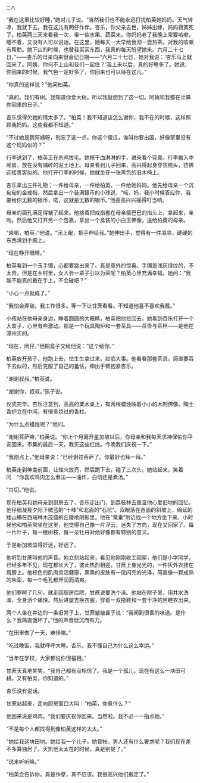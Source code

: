     二八 

   “我在这里比较好睡，”她对儿子说。“当然我们也不能永远打扰柏英她妈妈。天气转凉，我就下去。我在这儿有罔仔作伴。杏乐，你父亲去世，姊姊出嫁，妈妈寂寞死了。柏英两三天来看我一次，带一些水果、蔬菜来。你妈妈老了我晚上常要咳嗽，睡不着，又没有人可以说话。在这里，她每天一大早给我沏一壶热茶。对我的咳嗽有帮助。她下山的时候，也替我买买东西，我真的每天盼望她来。六月二十七日，”——杏乐的母亲向来很会记日期——“六月二十七日，她对我说：‘杏乐马上就回来了。阿姨，你何不上山和我们一起住？’我上来以后，真的好睡多了。她说，你回来的时候，我气色一定好多了，你回来也可以待在这儿。”

   “你真的这样说？”他问柏英。

   “真的。我们有树。我知道你爱大树。所以我就想到了这一切。阿姨和我都在计算你回来的日子。”

   杏乐觉得欠她的情太多了。“柏英！我不知道该怎么谢你，我不在的时候，这样照顾我妈妈。这些我都不知道。”

   “不过她是我阿姨呀，别忘了这一点。你这个傻瓜，谁叫你要出国，好像家里没有这个妈妈似的？”

   行李送到了，柏英正在杀鸡拔毛。她擦干血淋淋的手，进来看个究竟。行李搬入中厢房，放在没有铺砖的泥土地上。母亲看到儿子回来，高兴得起身穿衣梳头，彷佛迎接贵客似的。他打开行李的时候，她就坐在一张黑色的旧木椅上。

   杏乐拿出三件礼物；一件给母亲，一件给柏英，一件给她妈妈。他先给母亲一个沉甸甸的金戒指，然后拿出一个装满银币的小球说，“喏，妈，我小时候答应你，我要给你无数的银币，喏，这就是无数的银币。”他高高兴兴摇得叮当响。

   母亲的面孔满足得皱了起来。他接着把戒指套在母亲瘦巴巴的指头上，拿起来，亲吻。然后他又打开另一个包裹，拿出一个盒装的小白玉佛像，送给柏英的母亲。

   “来嘛，柏英，”他说。“闭上眼，把手伸给我。”她伸出手，觉得有一件凉凉，硬硬的东西滑到手腕上。

   “现在睁开眼睛。”

   柏英看到一个玉手镯，心都要跳出来了。真是意外的惊喜。手镯是浅灰绿纹的，不太贵，但是在乡村里，女人会一辈子引以为荣呢？柏英心里充满幸福，她问：“我能不能真的戴在手上，不会破吧？”

   “小心一点就成了。”

   “我怕会弄破。我工作很多。等一下让甘蔗看看。不知道他喜不喜欢我戴。”

   小孩站在他母亲身边，睁着圆圆的大眼睛，柏英把他拉回去。她看到杏乐打开一个大盒子，心里有些激动。那是一个玩具陶炉和一套茶具——茶壶与茶杯——是他在漳州买的。

   “现在，罔仔，”他把盒子交给他说：“这个给你。”

   柏英放开孩子，他跑上去，怯生生拿过来，如临大事。他看看那套茶具，简直要吞下去似的，然后克服了自己的羞怯，伸出手臂抱紧杏乐。

   “谢谢叔叔。”柏英说。

   “谢谢你，叔叔。”孩子说。

   仪式完毕。杏乐注意到，高高的栗木桌上，有两根蜡烛映着小小的木制佛像。陶土香炉立在中间，有很多烧过的香柱。

   “为什么点蜡烛呢？”他问。

   “谢谢菩萨嘛，”柏英说。“你上个月离开星加坡以后，你母亲和我每天求神保佑你平安回来。市集的最后一天，我买这些红烛。今晚我们庆祝一下。”

   “我刚点上，”他母亲说：“已经谢过菩萨了。你最好也拜一拜。”

   柏英走到神龛前面，让烛火放亮，然后跪下去，磕了三次头。她站起来，笑着问：“你喜欢鸡肉怎么煮法——油炸，白切还是煮汤。”

   “白切。”他说。

   现在柏英和她母亲到厨房去了，杏乐走出门，到荔枝林去重温他心爱旧地的回忆。他仔细凝视夕阳下微蓝的“十峰”和北面的“石坑”。双眼落在西面的斜坡上，绵延的矮山横在西端林木茂盛的丘陵地阴影里。他在“鹭巢”附近找一个地方坐下来，小时候他和柏英常坐在这里，他觉得自己像一片浮云，迷失了方向，现在又回家了。每一片叶子，每一根树枝，每一朵牡丹对他好像都有特别的意义。

   于是新加坡显得好远，好远了。

   他听到甘蔗叫他的声音。他立刻站起来，看见他刚刚收工回家，他们是小学同学，已经多年不见，现在都长大了，彼此热烈相迎。甘蔗上身光光的，一件灰外衣挂在肩膀上。他棕色的肌肉灵活健康，黑黑的皮肤有一层闪亮的光泽，简直像一颗成熟的朱栾，每一个毛孔都开润而清爽。

   他们寒暄了几句，就走回厨房后院，甘蔗说要洗个澡。他站在院子里，用井水洗澡，全身洒个痛快。然后进屋去换衣服，穿着一双拖鞋和一套干净的黑睡衣出来。

   两个人坐在井边的一条旧凳子上，甘蔗皱皱鼻子说：“我闻到很香的味道。是什么？我简直饿坏了。”他的声音低沉而有力。

   “在田里做了一天，难怪嘛。”

   “吃过晚饭，我就呼呼大睡。杏乐，我不懂自己为什么这么幸运。”

   “当年在学校，大家都说你很福相。”

   甘蔗天真地笑笑。“我自己都有点相信了。我是一个孤儿，现在有这么一块田可耕。又有柏英，你知道的。”

   杏乐没有说话。

   甘蔗站起来，走向厨房窗口大叫：“柏英，你煮什么？”

   他回来说是鸡肉。“我们要庆祝你回来。当然啦。我不必一一指点她。”

   “不是每个人都找得到像柏英这样的太太。”

   “她给我这块田地。她给我一个儿子。她管帐。男人还有什么奢求呢？我们现在差不多算独居了。天凯他太太在的时候，真是别提了。”

   “说来听听嘛。”

   “柏英会告诉你。真是作孽，真不应该。我很高兴他们搬走了。”

